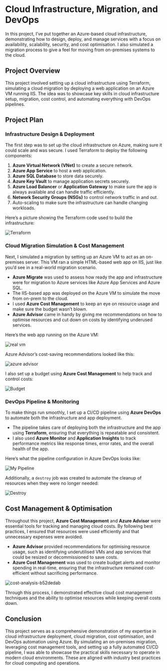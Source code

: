 
# Cloud Infrastructure, Migration, and DevOps

In this project, I’ve put together an Azure-based cloud infrastructure, demonstrating how to design, deploy, and manage services with a focus on availability, scalability, security, and cost optimisation. I also simulated a migration process to give a feel for moving from on-premises systems to the cloud. 

## Project Overview

This project involved setting up a cloud infrastructure using Terraform, simulating a cloud migration by deploying a web application on an Azure VM running IIS. The idea was to showcase key skills in cloud infrastructure setup, migration, cost control, and automating everything with DevOps pipelines.

## Project Plan

### Infrastructure Design & Deployment

The first step was to set up the cloud infrastructure on Azure, making sure it could scale and was secure. I used Terraform to deploy the following components:

1. **Azure Virtual Network (VNet)** to create a secure network.
2. **Azure App Service** to host a web application.
3. **Azure SQL Database** to store data securely.
4. **Azure Key Vault** to manage application secrets securely.
5. **Azure Load Balancer** or **Application Gateway** to make sure the app is always available and can handle traffic efficiently.
6. **Network Security Groups (NSGs)** to control network traffic in and out.
7. Auto-scaling to make sure the infrastructure can handle changing workloads.

Here’s a picture showing the Terraform code used to build the infrastructure:

![Terraform](https://github.com/user-attachments/assets/399ce5d4-f932-4ca1-8e64-5c9a6fa39047)

### Cloud Migration Simulation & Cost Management

Next, I simulated a migration by setting up an Azure VM to act as an on-premises server. This VM ran a simple HTML-based web app on IIS, just like you’d see in a real-world migration scenario.

- **Azure Migrate** was used to assess how ready the app and infrastructure were for migration to Azure services like Azure App Services and Azure SQL.
- The IIS-based app was deployed on the Azure VM to simulate the move from on-prem to the cloud.
- I used **Azure Cost Management** to keep an eye on resource usage and make sure the budget wasn’t blown.
- **Azure Advisor** came in handy by giving me recommendations on how to optimise resources and cut down on costs by identifying underused services.

Here’s the web app running on the Azure VM:

![real vm](https://github.com/user-attachments/assets/a2579dec-f7ec-4707-a65a-c393aa806369)

Azure Advisor’s cost-saving recommendations looked like this:

![azure advisor](https://github.com/user-attachments/assets/fbc030d8-eee3-41a1-82b4-900ed168b63c)

I also set up a budget using **Azure Cost Management** to help track and control costs:

![Budget](https://github.com/user-attachments/assets/bb3f7039-b3a2-47cd-ac47-89aebf34c9ab)

### DevOps Pipeline & Monitoring

To make things run smoothly, I set up a CI/CD pipeline using **Azure DevOps** to automate both the infrastructure and app deployment.

- The pipeline takes care of deploying both the infrastructure and the app using **Terraform**, ensuring that everything is repeatable and consistent.
- I also used **Azure Monitor** and **Application Insights** to track performance metrics like response times, error rates, and the overall health of the app.

Here’s what the pipeline configuration in Azure DevOps looks like:

![My Pipeline](https://github.com/user-attachments/assets/16d3f703-319f-4a7f-bd9e-d048e8412532)

Additionally, a `destroy` job was created to automate the cleanup of resources when they were no longer needed:

![Destroy](https://github.com/user-attachments/assets/53f046b6-ea72-48fc-b335-3ae3230351b6)

## Cost Management & Optimisation

Throughout this project, **Azure Cost Management** and **Azure Advisor** were essential tools for tracking and managing cloud costs. By following best practices, I ensured that resources were used efficiently and that unnecessary expenses were avoided.

- **Azure Advisor** provided recommendations for optimising resource usage, such as identifying underutilised VMs and app services that could be resized or decommissioned to save costs.
- **Azure Cost Management** was used to create budget alerts and monitor spending in real-time, ensuring that the infrastructure remained cost-efficient without sacrificing performance.

![cost-analysis-b52dedab](https://github.com/user-attachments/assets/87c1327c-d6a9-477d-9cfc-5a8894270b32)

Through this process, I demonstrated effective cloud cost management techniques and the ability to optimise resources while keeping overall costs down.

## Conclusion

This project serves as a comprehensive demonstration of my expertise in cloud infrastructure deployment, cloud migration, cost optimisation, and DevOps automation using Azure. By simulating an on-premises migration, leveraging cost management tools, and setting up a fully automated CI/CD pipeline, I was able to showcase the practical skills necessary to operate in modern cloud environments. These are aligned with industry best practices for cloud computing and operations.

